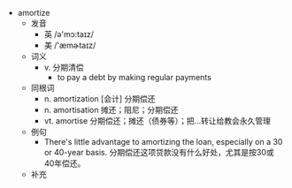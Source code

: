 - amortize
  - 发音
    - 英 /ə'mɔ:taɪz/
    - 美 /'æmɚtaɪz/
  - 词义
    - v. 分期清偿
      - to pay a debt by making regular payments
  - 同根词
    - n. amortization [会计] 分期偿还
    - n. amortisation 摊还；阻尼；分期偿还
    - vt. amortise 分期偿还；摊还（债券等）；把…转让给教会永久管理
  - 例句
    - There's little advantage to amortizing the loan, especially on a 30 or 40-year basis. 分期偿还这项贷款没有什么好处，尤其是按30或40年偿还。
  - 补充